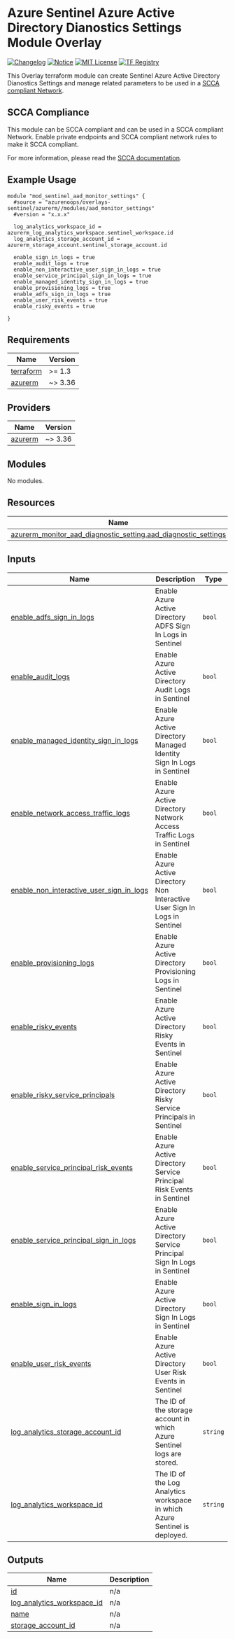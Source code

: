 # Azure Sentinel Azure Active Directory Dianostics Settings Module Overlay

[![Changelog](https://img.shields.io/badge/changelog-release-green.svg)](CHANGELOG.md) [![Notice](https://img.shields.io/badge/notice-copyright-yellow.svg)](NOTICE) [![MIT License](https://img.shields.io/badge/license-MIT-orange.svg)](LICENSE) [![TF Registry](https://img.shields.io/badge/terraform-registry-blue.svg)](https://registry.terraform.io/modules/azurenoops/overlays-sentinel/azurerm/)

This Overlay terraform module can create Sentinel Azure Active Directory Dianostics Settings and manage related parameters to be used in a [SCCA compliant Network](https://registry.terraform.io/modules/azurenoops/overlays-management-hub/azurerm/latest).

## SCCA Compliance

This module can be SCCA compliant and can be used in a SCCA compliant Network. Enable private endpoints and SCCA compliant network rules to make it SCCA compliant.

For more information, please read the [SCCA documentation](https://docs.microsoft.com/en-us/azure/azure-government/documentation-government-get-started-connect-with-cli).

## Example Usage

```hcl  
module "mod_sentinel_aad_monitor_settings" {
  #source = "azurenoops/overlays-sentinel/azurerm//modules/aad_monitor_settings"  
  #version = "x.x.x"  
  
  log_analytics_workspace_id = azurerm_log_analytics_workspace.sentinel_workspace.id
  log_analytics_storage_account_id = azurerm_storage_account.sentinel_storage_account.id

  enable_sign_in_logs = true
  enable_audit_logs = true
  enable_non_interactive_user_sign_in_logs = true
  enable_service_principal_sign_in_logs = true
  enable_managed_identity_sign_in_logs = true
  enable_provisioning_logs = true
  enable_adfs_sign_in_logs = true
  enable_user_risk_events = true
  enable_risky_events = true

}
```
<!-- BEGIN_TF_DOCS -->
## Requirements

| Name | Version |
|------|---------|
| <a name="requirement_terraform"></a> [terraform](#requirement\_terraform) | >= 1.3 |
| <a name="requirement_azurerm"></a> [azurerm](#requirement\_azurerm) | ~> 3.36 |

## Providers

| Name | Version |
|------|---------|
| <a name="provider_azurerm"></a> [azurerm](#provider\_azurerm) | ~> 3.36 |

## Modules

No modules.

## Resources

| Name | Type |
|------|------|
| [azurerm_monitor_aad_diagnostic_setting.aad_diagnostic_settings](https://registry.terraform.io/providers/hashicorp/azurerm/latest/docs/resources/monitor_aad_diagnostic_setting) | resource |

## Inputs

| Name | Description | Type | Default | Required |
|------|-------------|------|---------|:--------:|
| <a name="input_enable_adfs_sign_in_logs"></a> [enable\_adfs\_sign\_in\_logs](#input\_enable\_adfs\_sign\_in\_logs) | Enable Azure Active Directory ADFS Sign In Logs in Sentinel | `bool` | `false` | no |
| <a name="input_enable_audit_logs"></a> [enable\_audit\_logs](#input\_enable\_audit\_logs) | Enable Azure Active Directory Audit Logs in Sentinel | `bool` | `false` | no |
| <a name="input_enable_managed_identity_sign_in_logs"></a> [enable\_managed\_identity\_sign\_in\_logs](#input\_enable\_managed\_identity\_sign\_in\_logs) | Enable Azure Active Directory Managed Identity Sign In Logs in Sentinel | `bool` | `false` | no |
| <a name="input_enable_network_access_traffic_logs"></a> [enable\_network\_access\_traffic\_logs](#input\_enable\_network\_access\_traffic\_logs) | Enable Azure Active Directory Network Access Traffic Logs in Sentinel | `bool` | `false` | no |
| <a name="input_enable_non_interactive_user_sign_in_logs"></a> [enable\_non\_interactive\_user\_sign\_in\_logs](#input\_enable\_non\_interactive\_user\_sign\_in\_logs) | Enable Azure Active Directory Non Interactive User Sign In Logs in Sentinel | `bool` | `false` | no |
| <a name="input_enable_provisioning_logs"></a> [enable\_provisioning\_logs](#input\_enable\_provisioning\_logs) | Enable Azure Active Directory Provisioning Logs in Sentinel | `bool` | `false` | no |
| <a name="input_enable_risky_events"></a> [enable\_risky\_events](#input\_enable\_risky\_events) | Enable Azure Active Directory Risky Events in Sentinel | `bool` | `false` | no |
| <a name="input_enable_risky_service_principals"></a> [enable\_risky\_service\_principals](#input\_enable\_risky\_service\_principals) | Enable Azure Active Directory Risky Service Principals in Sentinel | `bool` | `false` | no |
| <a name="input_enable_service_principal_risk_events"></a> [enable\_service\_principal\_risk\_events](#input\_enable\_service\_principal\_risk\_events) | Enable Azure Active Directory Service Principal Risk Events in Sentinel | `bool` | `false` | no |
| <a name="input_enable_service_principal_sign_in_logs"></a> [enable\_service\_principal\_sign\_in\_logs](#input\_enable\_service\_principal\_sign\_in\_logs) | Enable Azure Active Directory Service Principal Sign In Logs in Sentinel | `bool` | `false` | no |
| <a name="input_enable_sign_in_logs"></a> [enable\_sign\_in\_logs](#input\_enable\_sign\_in\_logs) | Enable Azure Active Directory Sign In Logs in Sentinel | `bool` | `false` | no |
| <a name="input_enable_user_risk_events"></a> [enable\_user\_risk\_events](#input\_enable\_user\_risk\_events) | Enable Azure Active Directory User Risk Events in Sentinel | `bool` | `false` | no |
| <a name="input_log_analytics_storage_account_id"></a> [log\_analytics\_storage\_account\_id](#input\_log\_analytics\_storage\_account\_id) | The ID of the storage account in which Azure Sentinel logs are stored. | `string` | n/a | yes |
| <a name="input_log_analytics_workspace_id"></a> [log\_analytics\_workspace\_id](#input\_log\_analytics\_workspace\_id) | The ID of the Log Analytics workspace in which Azure Sentinel is deployed. | `string` | n/a | yes |

## Outputs

| Name | Description |
|------|-------------|
| <a name="output_id"></a> [id](#output\_id) | n/a |
| <a name="output_log_analytics_workspace_id"></a> [log\_analytics\_workspace\_id](#output\_log\_analytics\_workspace\_id) | n/a |
| <a name="output_name"></a> [name](#output\_name) | n/a |
| <a name="output_storage_account_id"></a> [storage\_account\_id](#output\_storage\_account\_id) | n/a |
<!-- END_TF_DOCS -->